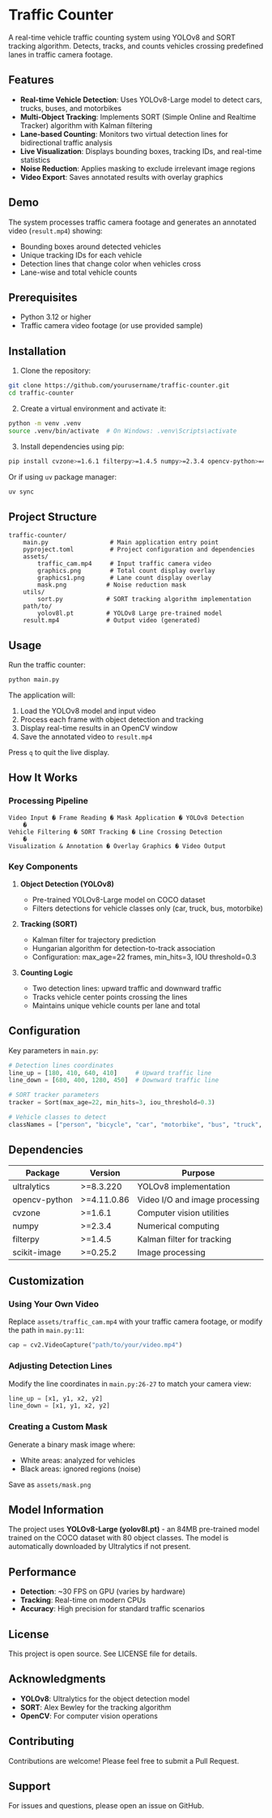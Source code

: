 # Traffic Counter

A real-time vehicle traffic counting system using YOLOv8 and SORT tracking algorithm. Detects, tracks, and counts vehicles crossing predefined lanes in traffic camera footage.

## Features

- **Real-time Vehicle Detection**: Uses YOLOv8-Large model to detect cars, trucks, buses, and motorbikes
- **Multi-Object Tracking**: Implements SORT (Simple Online and Realtime Tracker) algorithm with Kalman filtering
- **Lane-based Counting**: Monitors two virtual detection lines for bidirectional traffic analysis
- **Live Visualization**: Displays bounding boxes, tracking IDs, and real-time statistics
- **Noise Reduction**: Applies masking to exclude irrelevant image regions
- **Video Export**: Saves annotated results with overlay graphics

## Demo

The system processes traffic camera footage and generates an annotated video (`result.mp4`) showing:
- Bounding boxes around detected vehicles
- Unique tracking IDs for each vehicle
- Detection lines that change color when vehicles cross
- Lane-wise and total vehicle counts

## Prerequisites

- Python 3.12 or higher
- Traffic camera video footage (or use provided sample)

## Installation

1. Clone the repository:
```bash
git clone https://github.com/yourusername/traffic-counter.git
cd traffic-counter
```

2. Create a virtual environment and activate it:
```bash
python -m venv .venv
source .venv/bin/activate  # On Windows: .venv\Scripts\activate
```

3. Install dependencies using pip:
```bash
pip install cvzone>=1.6.1 filterpy>=1.4.5 numpy>=2.3.4 opencv-python>=4.11.0.86 scikit-image>=0.25.2 ultralytics>=8.3.220
```

Or if using `uv` package manager:
```bash
uv sync
```

## Project Structure

```
traffic-counter/
    main.py                 # Main application entry point
    pyproject.toml          # Project configuration and dependencies
    assets/
        traffic_cam.mp4     # Input traffic camera video
        graphics.png        # Total count display overlay
        graphics1.png       # Lane count display overlay
        mask.png           # Noise reduction mask
    utils/
        sort.py            # SORT tracking algorithm implementation
    path/to/
        yolov8l.pt         # YOLOv8 Large pre-trained model
    result.mp4             # Output video (generated)
```

## Usage

Run the traffic counter:

```bash
python main.py
```

The application will:
1. Load the YOLOv8 model and input video
2. Process each frame with object detection and tracking
3. Display real-time results in an OpenCV window
4. Save the annotated video to `result.mp4`

Press `q` to quit the live display.

## How It Works

### Processing Pipeline

```
Video Input � Frame Reading � Mask Application � YOLOv8 Detection
    �
Vehicle Filtering � SORT Tracking � Line Crossing Detection
    �
Visualization & Annotation � Overlay Graphics � Video Output
```

### Key Components

1. **Object Detection (YOLOv8)**
   - Pre-trained YOLOv8-Large model on COCO dataset
   - Filters detections for vehicle classes only (car, truck, bus, motorbike)

2. **Tracking (SORT)**
   - Kalman filter for trajectory prediction
   - Hungarian algorithm for detection-to-track association
   - Configuration: max_age=22 frames, min_hits=3, IOU threshold=0.3

3. **Counting Logic**
   - Two detection lines: upward traffic and downward traffic
   - Tracks vehicle center points crossing the lines
   - Maintains unique vehicle counts per lane and total

## Configuration

Key parameters in `main.py`:

```python
# Detection lines coordinates
line_up = [180, 410, 640, 410]     # Upward traffic line
line_down = [680, 400, 1280, 450]  # Downward traffic line

# SORT tracker parameters
tracker = Sort(max_age=22, min_hits=3, iou_threshold=0.3)

# Vehicle classes to detect
classNames = ["person", "bicycle", "car", "motorbike", "bus", "truck", ...]
```

## Dependencies

| Package | Version | Purpose |
|---------|---------|---------|
| ultralytics | >=8.3.220 | YOLOv8 implementation |
| opencv-python | >=4.11.0.86 | Video I/O and image processing |
| cvzone | >=1.6.1 | Computer vision utilities |
| numpy | >=2.3.4 | Numerical computing |
| filterpy | >=1.4.5 | Kalman filter for tracking |
| scikit-image | >=0.25.2 | Image processing |

## Customization

### Using Your Own Video

Replace `assets/traffic_cam.mp4` with your traffic camera footage, or modify the path in `main.py:11`:

```python
cap = cv2.VideoCapture("path/to/your/video.mp4")
```

### Adjusting Detection Lines

Modify the line coordinates in `main.py:26-27` to match your camera view:

```python
line_up = [x1, y1, x2, y2]
line_down = [x1, y1, x2, y2]
```

### Creating a Custom Mask

Generate a binary mask image where:
- White areas: analyzed for vehicles
- Black areas: ignored regions (noise)

Save as `assets/mask.png`

## Model Information

The project uses **YOLOv8-Large (yolov8l.pt)** - an 84MB pre-trained model trained on the COCO dataset with 80 object classes. The model is automatically downloaded by Ultralytics if not present.

## Performance

- **Detection**: ~30 FPS on GPU (varies by hardware)
- **Tracking**: Real-time on modern CPUs
- **Accuracy**: High precision for standard traffic scenarios

## License

This project is open source. See LICENSE file for details.

## Acknowledgments

- **YOLOv8**: Ultralytics for the object detection model
- **SORT**: Alex Bewley for the tracking algorithm
- **OpenCV**: For computer vision operations

## Contributing

Contributions are welcome! Please feel free to submit a Pull Request.

## Support

For issues and questions, please open an issue on GitHub.
